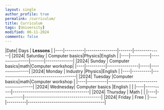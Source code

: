 ```yaml
---
layout: single
author_profile: true
permalink: /curriculum/
title: Curriculum
tags: [University]
modified: 06-11-2024
comments: false
---
```



|Date|    Days  |            **Lessons**                |
|----|----------|----------------|-------|--------------|
|2024| Saturday | Computer basics|Physics|English       |
|----|----------|----------------|-------|--------------|
|2024|  Sunday  | Computer basics|math|Computer workshop|
|----|----------|----------------|-----|----------------|
|2024|  Monday  |     Industry   |Physics|English       |
|----|----------|---------------------------------------|
|2024|  Tuesday |Computer basics|math|Computer workshop |
|----|----------|---------------------------------------|
|2024| Wednesday| Computer basics |English         |    |
|----|----------|---------------------------------------|
|2024| Thursday |  Math |                               |
|----|----------|---------------------------------------|
|2024|  Friday  |         Free                          |
|----|----------|---------------------------------------|
